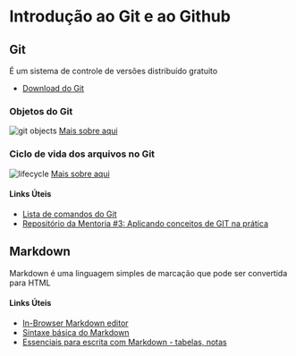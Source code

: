 ﻿# Introdução ao Git e ao Github 

## Git
É um sistema de controle de versões distribuído gratuito
- [Download do Git](https://git-scm.com)

### Objetos do Git
![git objects](https://user-images.githubusercontent.com/99980710/154824133-12603745-18f1-41b7-bb21-e4c3ec80b751.png)
[Mais sobre aqui](https://git-scm.com/book/en/v2/Git-Internals-Git-Objects)
### Ciclo de vida dos arquivos no Git
![lifecycle](https://user-images.githubusercontent.com/99980710/154824146-67f030dc-a646-4140-b77f-cc81d87e7b0f.png)
[Mais sobre aqui](https://git-scm.com/book/en/v2/Git-Basics-Recording-Changes-to-the-Repository)

#### Links Úteis
- [Lista de comandos do Git](https://gist.github.com/leocomelli/2545add34e4fec21ec16)
- [Repositório da Mentoria #3: Aplicando conceitos de GIT na prática](https://github.com/mhnakashima/dio-mentoria-git-github)

## Markdown
Markdown é uma linguagem simples de marcação que pode ser convertida para HTML

#### Links Úteis
- [In-Browser Markdown editor](https://stackedit.io/app)
- [Sintaxe básica do Markdown](https://www.markdownguide.org/basic-syntax/)
- [Essenciais para escrita com Markdown - tabelas, notas](https://experienceleague.adobe.com/docs/contributor/contributor-guide/writing-essentials/markdown.html?lang=pt-BR)
